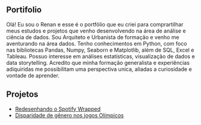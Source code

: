 ## Portifolio

Olá! Eu sou o Renan e esse é o portfólio que eu criei para comprartilhar meus estudos e projetos que venho desenvolvendo na área de análise e ciência de dados. Sou Arquiteto e Urbanista de formação e venho me aventurando na área dados. Tenho conhecimentos em Python, com foco nas bibliotecas Pandas, Numpy, Seaborn e Matplotlib, além de SQL, Excel e Tableau.
Possuo interesse em análises estatísticas, visualização de dados e data storytelling. Acredito que minha formação generalista e experiências adiquiridas me possibilitam uma perspectiva unica, aliadas a curiosidade e vontade de aprender.

## Projetos
- [Redesenhando o Spotify Wrapped](https://github.com/renanvsn/Redesenhando-Spotify-Wrapped)
- [Disparidade de gênero nos jogos Olímpicos](https://github.com/renanvsn/Jogos-Ol-mpicos/)

